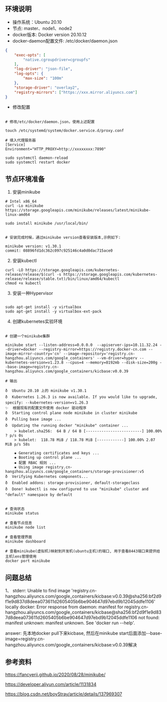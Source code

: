 

## 环境说明

- 操作系统：Ubuntu 20.10
- 节点: master、node1、node2
- docker版本: Docker version 20.10.12
- docker-daemon配置文件: /etc/docker/daemon.json
```json
{
    "exec-opts": [
        "native.cgroupdriver=cgroupfs"
    ],
    "log-driver": "json-file",
    "log-opts": {
        "max-size": "100m"
    },
    "storage-driver": "overlay2",
    "registry-mirrors": ["https://xxx.mirror.aliyuncs.com"]
}
```
- 修改配置

```shell

# 修改/etc/docker/daemon.json，使用上述配置

touch /etc/systemd/system/docker.service.d/proxy.conf

# 填入代理服务器
[Service]
Environment="HTTP_PROXY=http://xxxxxxxx:7890"

sudo systemctl daemon-reload
sudo systemctl restart docker

```


## 节点环境准备


1. 安装minikube

```shell
# Intel x86_64
curl -Lo minikube https://storage.googleapis.com/minikube/releases/latest/minikube-linux-amd64

sudo install minikube /usr/local/bin/


# 安装完成时候，通过minikube version查看安装版本,示例如下:

minikube version: v1.30.1
commit: 08896fd1dc362c097c925146c4a0d0dac715ace0
```

2. 安装kubectl

```shell
curl -LO https://storage.googleapis.com/kubernetes-release/release/$(curl -s https://storage.googleapis.com/kubernetes-release/release/stable.txt)/bin/linux/amd64/kubectl
chmod +x kubectl
```

3. 安装一种Hypervisor

```shell

sudo apt-get install -y virtualbox
sudo apt-get install -y virtualbox-ext-pack

```

4. 创建kubernetes实验环境


```shell

# 创建一个minikube集群

minikube start --listen-address=0.0.0.0  --apiserver-ips=10.11.32.24 --driver=docker --registry-mirror=https://registry.docker-cn.com --image-mirror-country='cn' --image-repository='registry.cn-hangzhou.aliyuncs.com/google_containers' --vm-driver=hyperv --kubernetes-version=v1.23.8 --cpus=4 --memory=8192mb --disk-size=200g --base-image=registry.cn-hangzhou.aliyuncs.com/google_containers/kicbase:v0.0.39

# 输出

ð  Ubuntu 20.10 上的 minikube v1.30.1
ð  Kubernetes 1.26.3 is now available. If you would like to upgrade, specify: --kubernetes-version=v1.26.3
✨  根据现有的配置文件使用 docker 驱动程序
ð  Starting control plane node minikube in cluster minikube
ð  Pulling base image ...
ð  Updating the running docker "minikube" container ...
    > kubelet.sha256:  64 B / 64 B [-------------------------] 100.00% ? p/s 0s
    > kubelet:  118.78 MiB / 118.78 MiB [------------] 100.00% 2.07 MiB p/s 58s

    ▪ Generating certificates and keys ...
    ▪ Booting up control plane ...
    ▪ 配置 RBAC 规则 ...
    ▪ Using image registry.cn-hangzhou.aliyuncs.com/google_containers/storage-provisioner:v5
ð  Verifying Kubernetes components...
ð  Enabled addons: storage-provisioner, default-storageclass
ð  Done! kubectl is now configured to use "minikube" cluster and "default" namespace by default


# 查询状态
minikube status

# 查看节点信息
minikube node list

# 查看管理界面
minikube dashboard

# 查看minikube(虚拟机)映射到开发机(ubuntu主机)的端口, 用于查看8443端口来提供给主机lens管理使用
docker port minikube

```


## 问题总结


1、 stderr:
Unable to find image 'registry.cn-hangzhou.aliyuncs.com/google_containers/kicbase:v0.0.39@sha256:bf2d9f1e9d837d8deea073611d2605405b6be904647d97ebd9b12045ddfe1106' locally
docker: Error response from daemon: manifest for registry.cn-hangzhou.aliyuncs.com/google_containers/kicbase@sha256:bf2d9f1e9d837d8deea073611d2605405b6be904647d97ebd9b12045ddfe1106 not found: manifest unknown: manifest unknown.
See 'docker run --help'.

answer: 先本地docker pull下来kicbase, 然后在minikube start后面添加--base-image=registry.cn-hangzhou.aliyuncs.com/google_containers/kicbase:v0.0.39解决


## 参考资料

https://fancyerii.github.io/2020/08/28/minikube/

https://developer.aliyun.com/article/1131834

https://blog.csdn.net/boyStray/article/details/137969307




